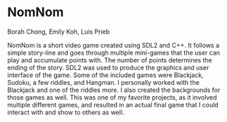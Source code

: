 # NomNom
Borah Chong, Emily Koh, Luis Prieb

NomNom is a short video game created using SDL2 and C++. It follows a simple story-line and goes through multiple mini-games that the user can play and accumulate points with. The number of points determines the ending of the story. SDL2 was used to produce the graphics and user interface of the game. Some of the included games were Blackjack, Sudoku, a few riddles, and Hangman. I personally worked with the Blackjack and one of the riddles more. I also created the backgrounds for those games as well. This was one of my favorite projects, as it involved multiple different games, and resulted in an actual final game that I could interact with and show to others as well. 

